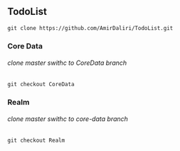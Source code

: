 ## TodoList

```
git clone https://github.com/AmirDaliri/TodoList.git
```

### Core Data
###### clone master swithc to CoreData branch 
```
git checkout CoreData
```
### Realm
###### clone master swithc to core-data branch
```
git checkout Realm
```
